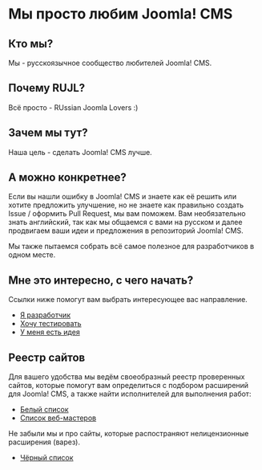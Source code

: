 # Мы просто любим Joomla! CMS

## Кто мы?
Мы - русскоязычное сообщество любителей Joomla! CMS.

## Почему RUJL?
Всё просто - RUssian Joomla Lovers :)

## Зачем мы тут?
Наша цель - сделать Joomla! CMS лучше.

## А можно конкретнее?
Если вы нашли ошибку в Joomla! CMS и знаете как её решить или хотите предложить улучшение, но не знаете как правильно создать Issue / оформить Pull Request, мы вам поможем.
Вам необязательно знать английский, так как мы общаемся с вами на русском и далее продвигаем ваши идеи и предложения в репозиторий Joomla! CMS.

Мы также пытаемся собрать всё самое полезное для разработчиков в одном месте.

## Мне это интересно, с чего начать?
Ссылки ниже помогут вам выбрать интересующее вас направление.

- [Я разработчик](developer)
- [Хочу тестировать](tester)
- [У меня есть идея](ideas)

## Реестр сайтов
Для вашего удобства мы ведём своеобразный реестр проверенных сайтов, которые помогут вам определиться с подбором расширений для Joomla! CMS, а также найти исполнителей для выполнения работ:
- [Белый список](whitelist)
- [Список веб-мастеров](webmasters)

Не забыли мы и про сайты, которые распостраняют нелицензионные расширения (варез).
- [Чёрный список](blacklist)
